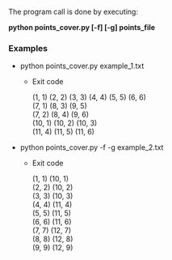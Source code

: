 The program call is done by executing: 

**python points_cover.py [-f] [-g] points_file**

### Examples
* python points_cover.py example_1.txt
  - Exit code

    (1, 1) (2, 2) (3, 3) (4, 4) (5, 5) (6, 6)   
    (7, 1) (8, 3) (9, 5)  
    (7, 2) (8, 4) (9, 6)  
    (10, 1) (10, 2) (10, 3)  
    (11, 4) (11, 5) (11, 6)  
    
* python points_cover.py -f -g example_2.txt
  - Exit code

    (1, 1) (10, 1)  
    (2, 2) (10, 2)  
    (3, 3) (10, 3)  
    (4, 4) (11, 4)  
    (5, 5) (11, 5)  
    (6, 6) (11, 6)  
    (7, 7) (12, 7)  
    (8, 8) (12, 8)  
    (9, 9) (12, 9)  
